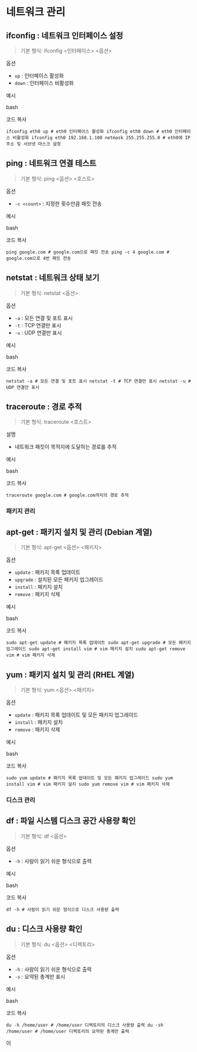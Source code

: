 # 네트워크 관리

## ifconfig : 네트워크 인터페이스 설정

> 기본 형식: ifconfig <인터페이스> <옵션>

옵션

- `up` : 인터페이스 활성화
- `down` : 인터페이스 비활성화

예시

bash

코드 복사

`ifconfig eth0 up # eth0 인터페이스 활성화 ifconfig eth0 down # eth0 인터페이스 비활성화 ifconfig eth0 192.168.1.100 netmask 255.255.255.0 # eth0에 IP 주소 및 서브넷 마스크 설정`

## ping : 네트워크 연결 테스트

> 기본 형식: ping <옵션> <호스트>

옵션

- `-c <count>` : 지정한 횟수만큼 패킷 전송

예시

bash

코드 복사

`ping google.com # google.com으로 패킷 전송 ping -c 4 google.com # google.com으로 4번 패킷 전송`

## netstat : 네트워크 상태 보기

> 기본 형식: netstat <옵션>

옵션

- `-a` : 모든 연결 및 포트 표시
- `-t` : TCP 연결만 표시
- `-u` : UDP 연결만 표시

예시

bash

코드 복사

`netstat -a # 모든 연결 및 포트 표시 netstat -t # TCP 연결만 표시 netstat -u # UDP 연결만 표시`

## traceroute : 경로 추적

> 기본 형식: traceroute <호스트>

설명

- 네트워크 패킷이 목적지에 도달하는 경로를 추적

예시

bash

코드 복사

`traceroute google.com # google.com까지의 경로 추적`

### 패키지 관리

## apt-get : 패키지 설치 및 관리 (Debian 계열)

> 기본 형식: apt-get <옵션> <패키지>

옵션

- `update` : 패키지 목록 업데이트
- `upgrade` : 설치된 모든 패키지 업그레이드
- `install` : 패키지 설치
- `remove` : 패키지 삭제

예시

bash

코드 복사

`sudo apt-get update # 패키지 목록 업데이트 sudo apt-get upgrade # 모든 패키지 업그레이드 sudo apt-get install vim # vim 패키지 설치 sudo apt-get remove vim # vim 패키지 삭제`

## yum : 패키지 설치 및 관리 (RHEL 계열)

> 기본 형식: yum <옵션> <패키지>

옵션

- `update` : 패키지 목록 업데이트 및 모든 패키지 업그레이드
- `install` : 패키지 설치
- `remove` : 패키지 삭제

예시

bash

코드 복사

`sudo yum update # 패키지 목록 업데이트 및 모든 패키지 업그레이드 sudo yum install vim # vim 패키지 설치 sudo yum remove vim # vim 패키지 삭제`

### 디스크 관리

## df : 파일 시스템 디스크 공간 사용량 확인

> 기본 형식: df <옵션>

옵션

- `-h` : 사람이 읽기 쉬운 형식으로 출력

예시

bash

코드 복사

`df -h # 사람이 읽기 쉬운 형식으로 디스크 사용량 출력`

## du : 디스크 사용량 확인

> 기본 형식: du <옵션> <디렉토리>

옵션

- `-h` : 사람이 읽기 쉬운 형식으로 출력
- `-s` : 요약된 총계만 표시

예시

bash

코드 복사

`du -h /home/user # /home/user 디렉토리의 디스크 사용량 출력 du -sh /home/user # /home/user 디렉토리의 요약된 총계만 출력`

이